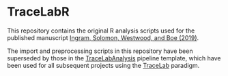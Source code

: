  # TraceLabR

This repository contains the original R analysis scripts used for the published manuscript [Ingram, Solomon, Westwood, and Boe (2019)](https://doi.org/10.1016/j.bbr.2018.10.030).

The import and preprocessing scripts in this repository have been superseded by those in the [TraceLabAnalysis](https://github.com/LBRF/TraceLabAnalysis) pipeline template, which have been used for all subsequent projects using the [TraceLab](https://github.com/LBRF/TraceLab) paradigm.
